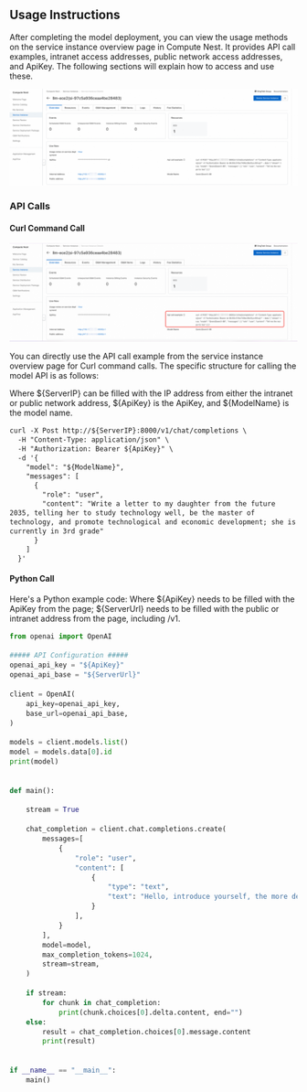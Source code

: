 ## Usage Instructions
After completing the model deployment, you can view the usage methods on the service instance overview page in Compute Nest. It provides API call examples, intranet access addresses, public network access addresses, and ApiKey. The following sections will explain how to access and use these.

![img-llm-use-desc.png](../image-en/img-llm-use-desc.png)

### API Calls
#### Curl Command Call

![img.png](../image-en/img-api-call.png)

You can directly use the API call example from the service instance overview page for Curl command calls. The specific structure for calling the model API is as follows:

Where ${ServerIP} can be filled with the IP address from either the intranet or public network address, ${ApiKey} is the ApiKey, and ${ModelName} is the model name.
```shell
curl -X Post http://${ServerIP}:8000/v1/chat/completions \
  -H "Content-Type: application/json" \
  -H "Authorization: Bearer ${ApiKey}" \
  -d '{
    "model": "${ModelName}",
    "messages": [
      {
        "role": "user",
        "content": "Write a letter to my daughter from the future 2035, telling her to study technology well, be the master of technology, and promote technological and economic development; she is currently in 3rd grade"
      }
    ]
  }'
```

#### Python Call
Here's a Python example code: Where ${ApiKey} needs to be filled with the ApiKey from the page; ${ServerUrl} needs to be filled with the public or intranet address from the page, including /v1.
```python
from openai import OpenAI

##### API Configuration #####
openai_api_key = "${ApiKey}"
openai_api_base = "${ServerUrl}"

client = OpenAI(
    api_key=openai_api_key,
    base_url=openai_api_base,
)

models = client.models.list()
model = models.data[0].id
print(model)


def main():

    stream = True

    chat_completion = client.chat.completions.create(
        messages=[
            {
                "role": "user",
                "content": [
                    {
                        "type": "text",
                        "text": "Hello, introduce yourself, the more detailed the better.",
                    }
                ],
            }
        ],
        model=model,
        max_completion_tokens=1024,
        stream=stream,
    )

    if stream:
        for chunk in chat_completion:
            print(chunk.choices[0].delta.content, end="")
    else:
        result = chat_completion.choices[0].message.content
        print(result)


if __name__ == "__main__":
    main()
```